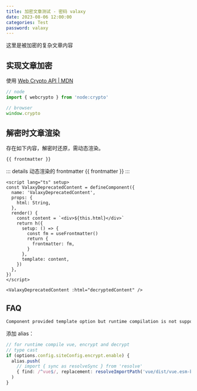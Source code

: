 ```yaml
---
title: 加密文章测试 - 密码 valaxy
date: 2023-08-06 12:00:00
categories: Test
password: valaxy
---
```


这里是被加密的复杂文章内容

## 实现文章加密

使用 [Web Crypto API | MDN](https://developer.mozilla.org/en-US/docs/Web/API/Web_Crypto_API)

```ts
// node
import { webcrypto } from 'node:crypto'

// browser
window.crypto
```

## 解密时文章渲染

存在如下内容，解密时还原，需动态渲染。

```md
{{ frontmatter }}
```

::: details 动态渲染的 frontmatter
{{ frontmatter }}
:::

```vue
<script lang="ts" setup>
const ValaxyDeprecatedContent = defineComponent({
  name: 'ValaxyDeprecatedContent',
  props: {
    html: String,
  },
  render() {
    const content = `<div>${this.html}</div>`
    return h({
      setup: () => {
        const fm = useFrontmatter()
        return {
          frontmatter: fm,
        }
      },
      template: content,
    })
  },
})
</script>

<ValaxyDeprecatedContent :html="decryptedContent" />
```

## FAQ

```bash
Component provided template option but runtime compilation is not supported in this build of Vue. Configure your bundler to alias "vue" to "vue/dist/vue.esm-bundler.js".
```

添加 alias：

```ts
// for runtime compile vue, encrypt and decrypt
// type cast
if (options.config.siteConfig.encrypt.enable) {
  alias.push(
    // import { sync as resolveSync } from 'resolve'
    { find: /^vue$/, replacement: resolveImportPath('vue/dist/vue.esm-bundler.js', true) },
  )
}
```
